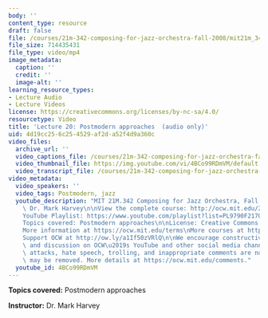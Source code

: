 ```yaml
---
body: ''
content_type: resource
draft: false
file: /courses/21m-342-composing-for-jazz-orchestra-fall-2008/mit21m_342f08_lec20_360p_16_9.mp4
file_size: 714435431
file_type: video/mp4
image_metadata:
  caption: ''
  credit: ''
  image-alt: ''
learning_resource_types:
- Lecture Audio
- Lecture Videos
license: https://creativecommons.org/licenses/by-nc-sa/4.0/
resourcetype: Video
title: 'Lecture 20: Postmodern approaches  (audio only)'
uid: 4d19cc25-6c25-4529-af2d-a52f4d9a360c
video_files:
  archive_url: ''
  video_captions_file: /courses/21m-342-composing-for-jazz-orchestra-fall-2008/1IQKXAck71H022pHvURNZ6ELidQF3tN3W_transcript.webvtt
  video_thumbnail_file: https://img.youtube.com/vi/4BCo99RDmVM/default.jpg
  video_transcript_file: /courses/21m-342-composing-for-jazz-orchestra-fall-2008/1IQKXAck71H022pHvURNZ6ELidQF3tN3W_transcript.pdf
video_metadata:
  video_speakers: ''
  video_tags: Postmodern, jazz
  youtube_description: "MIT 21M.342 Composing for Jazz Orchestra, Fall 2008\nInstructor:\
    \ Dr. Mark Harvey\n\nView the complete course: http://ocw.mit.edu/21m-342f08\n\
    YouTube Playlist: https://www.youtube.com/playlist?list=PL9790F2170F977E78\n\n\
    Topics covered: Postmodern approaches\n\nLicense: Creative Commons BY-NC-SA\n\
    More information at https://ocw.mit.edu/terms\nMore courses at https://ocw.mit.edu\n\
    Support OCW at http://ow.ly/a1If50zVRlQ\n\nWe encourage constructive comments\
    \ and discussion on OCW\u2019s YouTube and other social media channels. Personal\
    \ attacks, hate speech, trolling, and inappropriate comments are not allowed and\
    \ may be removed. More details at https://ocw.mit.edu/comments."
  youtube_id: 4BCo99RDmVM
---
```

**Topics covered:** Postmodern approaches

**Instructor:** Dr. Mark Harvey